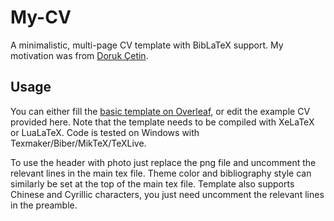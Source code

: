 
# My-CV

A minimalistic, multi-page CV template with BibLaTeX support. My motivation was from [Doruk Çetin](https://github.com/dcetin/Simple-CV).

## Usage

You can either fill the [basic template on Overleaf](https://www.overleaf.com/latex/templates/simple-cv/wmsyrgqwwqnc), or edit the example CV provided here.
Note that the template needs to be compiled with XeLaTeX or LuaLaTeX.
Code is tested on Windows with Texmaker/Biber/MikTeX/TeXLive.

To use the header with photo just replace the png file and uncomment the relevant lines in the main tex file.
Theme color and bibliography style can similarly be set at the top of the main tex file.
Template also supports Chinese and Cyrillic characters, you just need uncomment the relevant lines in the preamble.